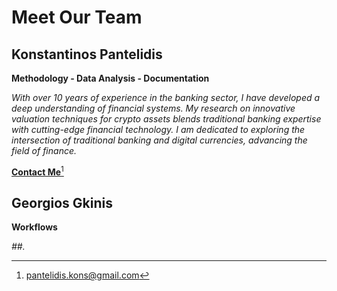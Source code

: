 # Meet Our Team

## **Konstantinos Pantelidis**

**Methodology - Data Analysis - Documentation**

_With over 10 years of experience in the banking sector, I have developed a deep understanding of financial systems. My research on innovative valuation techniques for crypto assets blends traditional banking expertise with cutting-edge financial technology. I am dedicated to exploring the intersection of traditional banking and digital currencies, advancing the field of finance._

[**Contact Me**](#user-content-fn-1)[^1]



## **Georgios Gkinis**

**Workflows**

_##._



[^1]: pantelidis.kons@gmail.com

